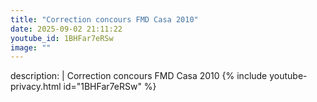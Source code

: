 ```yaml
---
title: "Correction concours FMD Casa 2010"
date: 2025-09-02 21:11:22 
youtube_id: 1BHFar7eRSw
image: ""
---
```

description: |
  Correction concours FMD Casa 2010
{% include youtube-privacy.html id="1BHFar7eRSw" %}
